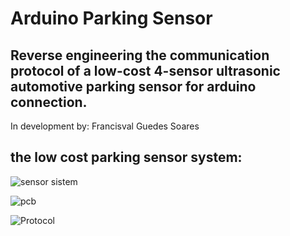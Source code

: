 # Arduino Parking Sensor

## Reverse engineering the communication protocol of a low-cost 4-sensor ultrasonic automotive parking sensor for arduino connection.

In development by: Francisval Guedes Soares

## the low cost parking sensor system:

![sensor sistem](https://user-images.githubusercontent.com/104702301/229376896-3f5148cc-c50e-451c-bb19-223d6cd35f86.jpeg)

![pcb](https://user-images.githubusercontent.com/104702301/229376903-b56f509b-b17e-4ae0-8848-f18fa1444a7a.jpeg)

![Protocol](https://user-images.githubusercontent.com/104702301/229377140-5eb4e0a3-07d6-402b-a83d-57082d1a3196.jpg)
